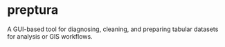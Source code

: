# preptura
A GUI-based tool for diagnosing, cleaning, and preparing tabular datasets for analysis or GIS workflows.
